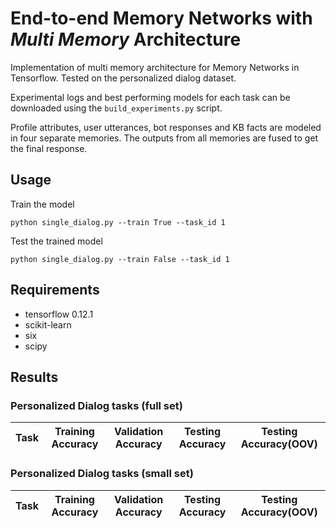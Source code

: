 # End-to-end Memory Networks with *Multi Memory* Architecture
Implementation of multi memory architecture for Memory Networks in Tensorflow. Tested on the personalized dialog dataset. 

Experimental logs and best performing models for each task can be downloaded using the `build_experiments.py` script.

Profile attributes, user utterances, bot responses and KB facts are modeled in four separate memories. The outputs from all memories are fused to get the final response.

## Usage

Train the model
```
python single_dialog.py --train True --task_id 1
```

Test the trained model
```
python single_dialog.py --train False --task_id 1
```

## Requirements

* tensorflow 0.12.1
* scikit-learn
* six
* scipy

## Results

### Personalized Dialog tasks (full set)

Task  |  Training Accuracy  |  Validation Accuracy  |  Testing Accuracy	 |  Testing Accuracy(OOV)
------|---------------------|-----------------------|--------------------|-----------------------

### Personalized Dialog tasks (small set)

Task  |  Training Accuracy  |  Validation Accuracy  |  Testing Accuracy	 |  Testing Accuracy(OOV)
------|---------------------|-----------------------|--------------------|-----------------------
